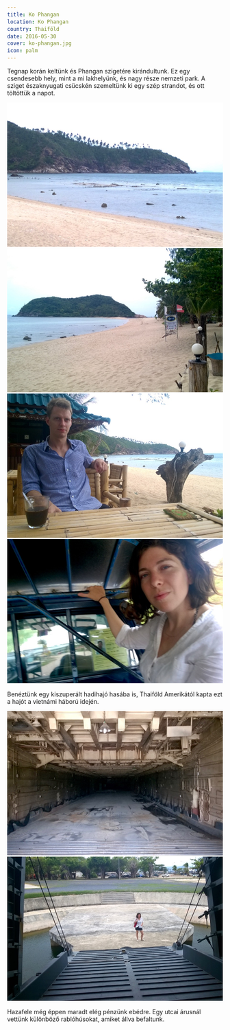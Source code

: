 ```yaml
---
title: Ko Phangan
location: Ko Phangan
country: Thaiföld 
date: 2016-05-30
cover: ko-phangan.jpg
icon: palm
---
```


Tegnap korán keltünk és Phangan szigetére kirándultunk. Ez egy csendesebb hely, mint a mi lakhelyünk, és nagy része nemzeti park. A sziget északnyugati csücskén szemeltünk ki egy szép strandot, és ott töltöttük a napot.

![beach](../../img/0530-5.jpg) 
![beach](../../img/0530-6.jpg)
![Samu having coffee on the seaside](../../img/0530-4.jpg)
![Eszter sitting in a pickup taxi](../../img/0530-3.jpg)

Benéztünk egy kiszuperált hadihajó hasába is, Thaiföld Amerikától kapta ezt a hajót a vietnámi háború idején.

![](../../img/0530-1.jpg)
![](../../img/0530-2.jpg)

Hazafele még éppen maradt elég pénzünk ebédre. Egy utcai árusnál vettünk különböző rablóhúsokat, amiket állva befaltunk.
